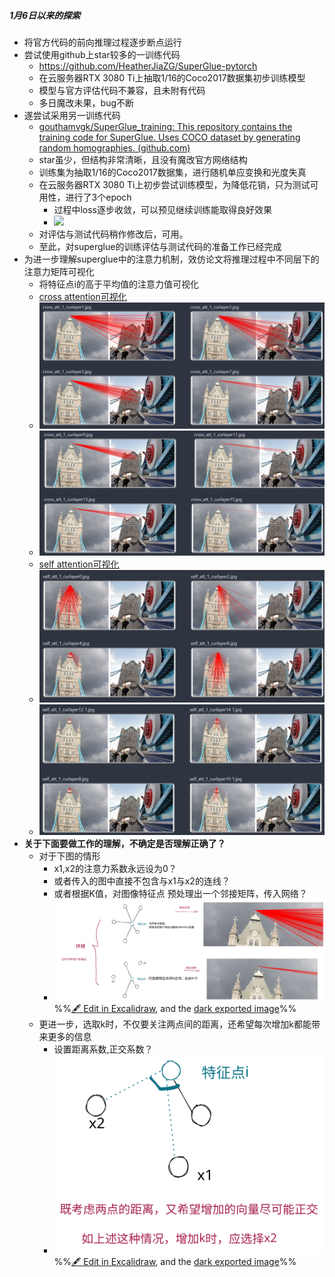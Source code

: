 ##### 1月6日以来的探索
- 将官方代码的前向推理过程逐步断点运行
- 尝试使用github上star较多的一训练代码
	- https://github.com/HeatherJiaZG/SuperGlue-pytorch
	- 在云服务器RTX 3080 Ti上抽取1/16的Coco2017数据集初步训练模型
	- 模型与官方评估代码不兼容，且未附有代码
	- 多日魔改未果，bug不断
- 遂尝试采用另一训练代码
	- [gouthamvgk/SuperGlue_training: This repository contains the training code for SuperGlue. Uses COCO dataset by generating random homographies. (github.com)](https://github.com/gouthamvgk/SuperGlue_training)
	- star虽少，但结构非常清晰，且没有魔改官方网络结构
	- 训练集为抽取1/16的Coco2017数据集，进行随机单应变换和光度失真
	- 在云服务器RTX 3080 Ti上初步尝试训练模型，为降低花销，只为测试可用性，进行了3个epoch
		- 过程中loss逐步收敛，可以预见继续训练能取得良好效果
		- ![](attachments/Pasted%20image%2020230110222438.png)
	- 对评估与测试代码稍作修改后，可用。
	- 至此，对superglue的训练评估与测试代码的准备工作已经完成
- 为进一步理解superglue中的注意力机制，效仿论文将推理过程中不同层下的注意力矩阵可视化
	- 将特征点i的高于平均值的注意力值可视化
	- [cross attention可视化](../cross%20attention可视化.canvas)
	- ![](attachments/Pasted%20image%2020230111154722.png)
	- ![](attachments/Pasted%20image%2020230111154927.png)
	- [self attention可视化](../self%20attention可视化.canvas)
	- ![](attachments/Pasted%20image%2020230111154552.png)
	- ![](attachments/Pasted%20image%2020230111154627.png)
- **关于下面要做工作的理解，不确定是否理解正确了？**
	- 对于下图的情形
		- x1,x2的注意力系数永远设为0？
		- 或者传入的图中直接不包含与x1与x2的连线？
		- 或者根据K值，对图像特征点 预处理出一个邻接矩阵，传入网络？
		- ![](attachments/2023-01-11%202023-01-11%2015.50.45.excalidraw.svg)%%[🖋 Edit in Excalidraw](attachments/2023-01-11%202023-01-11%2015.50.45.excalidraw.md), and the [dark exported image](attachments/2023-01-11%202023-01-11%2015.50.45.excalidraw.dark.svg)%%
	- 更进一步，选取k时，不仅要关注两点间的距离，还希望每次增加k都能带来更多的信息
		- 设置距离系数,正交系数？
		- ![](attachments/2023-01-11%202023-01-11%2016.28.15.excalidraw.svg)%%[🖋 Edit in Excalidraw](attachments/2023-01-11%202023-01-11%2016.28.15.excalidraw.md), and the [dark exported image](attachments/2023-01-11%202023-01-11%2016.28.15.excalidraw.dark.svg)%%